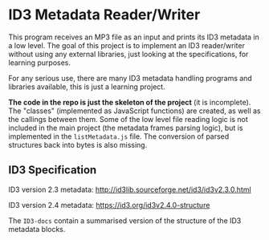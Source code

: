 # ID3 Metadata Reader/Writer

This program receives an MP3 file as an input and prints its ID3 metadata in a low level. The goal of this project is to implement an ID3 reader/writer without using any external libraries, just looking at the specifications, for learning purposes.

For any serious use, there are many ID3 metadata handling programs and libraries available, this is just a learning project.

**The code in the repo is just the skeleton of the project** (it is incomplete). The "classes" (implemented as JavaScript functions) are created, as well as the callings between them. Some of the low level file reading logic is not included in the main project (the metadata frames parsing logic), but is implemented in the `listMetadata.js` file. The conversion of parsed structures back into bytes is also missing.


## ID3 Specification

ID3 version 2.3 metadata:
http://id3lib.sourceforge.net/id3/id3v2.3.0.html

ID3 version 2.4 metadata:
https://id3.org/id3v2.4.0-structure

The `ID3-docs` contain a summarised version of the structure of the ID3 metadata blocks.

